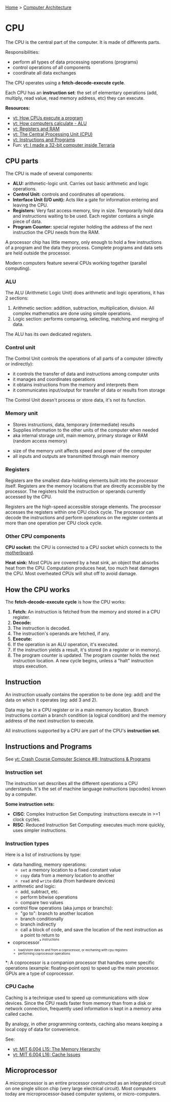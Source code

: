 [Home](../../README.md) > [Computer Architecture](./README.md)

# CPU

The CPU is the central part of the computer. It is made of differents parts.

Responsibilities:
- perform all types of data processing operations (programs)
- control operations of all components
- coordinate all data exchanges

The CPU operates using a **fetch-decode-execute cycle**.

Each CPU has an **instruction set**: the set of elementary operations (add, multiply, read value, read memory address, etc) they can execute.

**Resources:**
- [yt: How CPUs execute a program](https://www.youtube.com/watch?v=XM4lGflQFvA)
- [yt: How computers calculate - ALU](https://youtu.be/1I5ZMmrOfnA)
- [yt: Registers and RAM](https://youtu.be/fpnE6UAfbtU)
- [yt: The Central Processing Unit (CPU)](https://youtu.be/FZGugFqdr60)
- [yt: Instructions and Programs](https://youtu.be/zltgXvg6r3k)
- Fun: [yt: I made a 32-bit computer inside Terraria](https://www.youtube.com/watch?v=zXPiqk0-zDY)


## CPU parts

The CPU is made of several components:
- **ALU:** arithmetic-logic unit. Carries out basic arithmetic and logic operations. 
- **Control Unit:** controls and coordinates all operations.
- **Interface Unit (I/O unit):** Acts like a gate for information entering and leaving the CPU.
- **Registers:** Very fast access memory, tiny in size. Temporarily hold data and instructions waiting to be used. Each register contains a single piece of data.
- **Program Counter:** special register holding the address of the next instruction the CPU needs from the RAM.

A processor chip has little memory, only enough to hold a few instructions of a program and the data they process. Complete programs and data sets are held outside the processor.

Modern computers feature several CPUs working together (parallel computing).


### ALU

The ALU (Arithmetic Logic Unit) does arithmetic and logic operations, it has 2 sections:
1. Arithmetic section: addition, subtraction, multiplication, division. All complex mathematics are done using simple operations.
1. Logic section: performs comparing, selecting, matching and merging of data.

The ALU has its own dedicated registers.


### Control unit

The Control Unit controls the operations of all parts of a computer (directly or indirectly):
- it controls the transfer of data and instructions among computer units
- it manages and coordinates operations
- it obtains instructions from the memory and interprets them
- it communicates input/output for transfer of data or results from storage

The Control Unit doesn't process or store data, it's not its function.


### Memory unit

- Stores instructions, data, temporary (intermediate) results
- Supplies information to the other units of the computer when needed
- aka internal storage unit, main memory, primary storage or RAM (random access memory)
* size of the memory unit affects speed and power of the computer
* all inputs and outputs are transmitted through main memory


### Registers

Registers are the smallest data-holding elements built into the processor itself. Registers are the memory locations that are directly accessible by the processor. The registers hold the instruction or operands currently accessed by the CPU.

Registers are the high-speed accessible storage elements. The processor accesses the registers within one CPU clock cycle. The processor can decode the instructions and perform operations on the register contents at more than one operation per CPU clock cycle.


### Other CPU components

**CPU socket:** the CPU is connected to a CPU socket which connects to the [motherboard](./motherboard.md).

**Heat sink:** Most CPUs are covered by a heat sink, an object that absorbs heat from the CPU. Computation produces heat, too much heat damages the CPU. Most overheated CPUs will shut off to avoid damage.


## How the CPU works

The **fetch-decode-execute cycle** is how the CPU works:
1. **Fetch:** An instruction is fetched from the memory and stored in a CPU register.
1. **Decode:**
  1. The instruction is decoded.
  1. The instruction's operands are fetched, if any.
1. **Execute:**
  1. If the operation is an ALU operation, it's executed.
  1. If the instruction yields a result, it's stored (in a register or in memory).
  1. The program counter is updated. The program counter holds the next instruction location. A new cycle begins, unless a "halt" instruction stops execution.


## Instruction

An instruction usually contains the operation to be done (eg: add) and the data on which it operates (eg: add 3 and 2).

Data may be in a CPU register or in a main memory location. Branch instructions contain a branch condition (a logical condition) and the memory address of the next instruction to execute.

All instructions supported by a CPU are part of the CPU's **instruction set**.


## Instructions and Programs

See [yt: Crash Course Computer Science #8: Instructions & Programs](https://youtu.be/zltgXvg6r3k)


### Instruction set

The instruction set describes all the different operations a CPU understands. It's the set of machine language instructions (opcodes) known by a computer.

**Some instruction sets:** 
- **CISC**: Complex Instruction Set Computing: instructions execute in >=1 clock cycles.
- **RISC**: Reduced Instruction Set Computing: executes much more quickly, uses simpler instructions.


### Instruction types

Here is a list of instructions by type:

* data handling, memory operations:
  * `set` a memory location to a fixed constant value
  * `copy` data from a memory location to another
  * `read` and `write` data (from hardware devices)
* arithmetic and logic:
  * add, subtract, etc.
  * perform bitwise operations
  * compare two values
* control flow operations (aka jumps or branchs):
  * "go to": branch to another location
  * branch conditionally
  * branch indirectly
  * call a block of code, and save the location of the next instruction as a point to return to
* coprocessor<sup>\*<sup> instructions
  * load/store data to and from a coprocessor, or exchaning with cpu registers
  * performing coprocessor operations


\*: A coprocessor is a companion processor that handles some specific operations (example: floating-point ops) to speed up the main processor. GPUs are a type of coprocessor.


### CPU Cache

Caching is a technique used to speed up communications with slow devices. Since the CPU reads faster from memory than from a disk or network connection, frequently used information is kept in a memory area called cache.

By analogy, in other programming contexts, caching also means keeping a local copy of data for convenience.

See:
- [yt: MIT 6.004 L15: The Memory Hierarchy](https://www.youtube.com/watch?v=vjYF_fAZI5E&list=PLrRW1w6CGAcXbMtDFj205vALOGmiRc82-&index=24)
- [yt: MIT 6.004 L16: Cache Issues](https://www.youtube.com/watch?v=ajgC3-pyGlk&index=25&list=PLrRW1w6CGAcXbMtDFj205vALOGmiRc82-)


## Microprocessor
<!-- TODO: integrated circuit -->

A microprocessor is an entire processor constructed as an integrated circuit on one single silicon chip (very large electrical circuit). Most computers today are microprocessor-based computer systems, or micro-computers.
